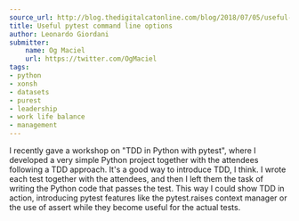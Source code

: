 ```yaml
---
source_url: http://blog.thedigitalcatonline.com/blog/2018/07/05/useful-pytest-command-line-options/
title: Useful pytest command line options
author: Leonardo Giordani
submitter:
    name: Og Maciel
    url: https://twitter.com/OgMaciel
tags:
- python
- xonsh
- datasets
- purest
- leadership
- work life balance
- management
---
```


I recently gave a workshop on \"TDD in Python with pytest\", where I developed a very simple Python project together with the attendees following a TDD approach. It\'s a good way to introduce TDD, I think. I wrote each test together with the attendees, and then I left them the task of writing the Python code that passes the test. This way I could show TDD in action, introducing pytest features like the pytest.raises context manager or the use of assert while they become useful for the actual tests.
